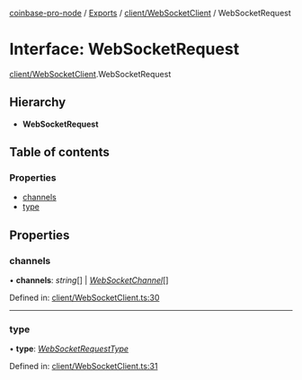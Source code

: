 [coinbase-pro-node](../README.md) / [Exports](../modules.md) / [client/WebSocketClient](../modules/client_websocketclient.md) / WebSocketRequest

# Interface: WebSocketRequest

[client/WebSocketClient](../modules/client_websocketclient.md).WebSocketRequest

## Hierarchy

- **WebSocketRequest**

## Table of contents

### Properties

- [channels](client_websocketclient.websocketrequest.md#channels)
- [type](client_websocketclient.websocketrequest.md#type)

## Properties

### channels

• **channels**: _string_[] | [_WebSocketChannel_](client_websocketclient.websocketchannel.md)[]

Defined in: [client/WebSocketClient.ts:30](https://github.com/bennycode/coinbase-pro-node/blob/a4b1aac/src/client/WebSocketClient.ts#L30)

---

### type

• **type**: [_WebSocketRequestType_](../enums/client_websocketclient.websocketrequesttype.md)

Defined in: [client/WebSocketClient.ts:31](https://github.com/bennycode/coinbase-pro-node/blob/a4b1aac/src/client/WebSocketClient.ts#L31)
